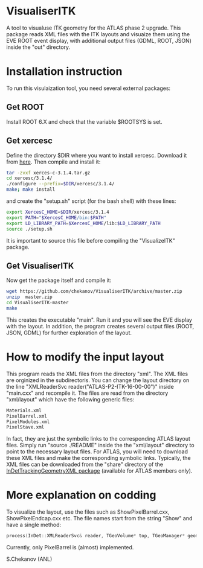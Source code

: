 # VisualiserITK
A tool to visualuse ITK geometry for the ATLAS phase 2 upgrade. 
This package reads XML files with the ITK layouts and visuaize them using the EVE ROOT event display,
with additional output files (GDML, ROOT, JSON) inside the "out" directory.

# Installation instruction

To run this visulaization tool, you need several external packages:

## Get ROOT
Install ROOT 6.X and check that the variable $ROOTSYS is set. 

## Get xercesc

Define the directory $DIR where you want to install xercesc. Download it from
[here](http://ftp-stud.hs-esslingen.de/pub/Mirrors/ftp.apache.org/dist//xerces/c/3/sources/xerces-c-3.1.4.tar.gz). 
Then compile and install it:


```bash
tar -zvxf xerces-c-3.1.4.tar.gz
cd xercesc/3.1.4/
./configure --prefix=$DIR/xercesc/3.1.4/
make; make install
```

and create the "setup.sh" script (for the bash shell)  with these lines:

```bash
export XercesC_HOME=$DIR/xercesc/3.1.4
export PATH="$XercesC_HOME/bin:$PATH"
export LD_LIBRARY_PATH=$XercesC_HOME/lib:$LD_LIBRARY_PATH
source ./setup.sh
```

It is important to source this file before compiling the "VisualizeITK" package.

 
## Get VisualiserITK

Now get the package itself and compile it:


```bash
wget https://github.com/chekanov/VisualiserITK/archive/master.zip
unzip  master.zip
cd VisualiserITK-master
make
```
  
This creates the executable "main". Run it and you will see the EVE display with the layout.
In addition, the program creates several output files (ROOT, JSON, GDML) for further exploration of the layout.


# How to modify the input layout

This program reads the XML files from the directory "xml". The XML files are orginized in the subdirectoris. You can change 
the layout directory on the line "XMLReaderSvc reader("ATLAS-P2-ITK-16-00-00")" inside "main.cxx" and recompile it. 
The files are read from the directory "xml/layout" which have the following generic files: 
 
```bash
Materials.xml
PixelBarrel.xml
PixelModules.xml
PixelStave.xml
```

In fact, they are just the symbolic links to the corresponding ATLAS layout files. Simply run "source ./README" inside
the the "xml/layout" directory  to point to the necessary layout files. For ATLAS, you will need to download these XML files and make the corresponding symbolic links.
Typically, the XML files can be downloaded from the "share" directory of the [InDetTrackingGeometryXML package](https://svnweb.cern.ch/trac/atlasoff/browser/InnerDetector/InDetDetDescr/InDetTrackingGeometryXML/trunk/share?order=name) (available for ATLAS members only).
 
# More explanation on codding

To visualize the layout, use the files such as ShowPixelBarrel.cxx,  ShowPixelEndcap.cxx etc.
The file names start from the string "Show" and have a single method:


```c++
process(InDet::XMLReaderSvc& reader, TGeoVolume* top, TGeoManager* geom)
```

Currently, only PixelBarrel is (almost) implemented. 


S.Chekanov (ANL)

 


